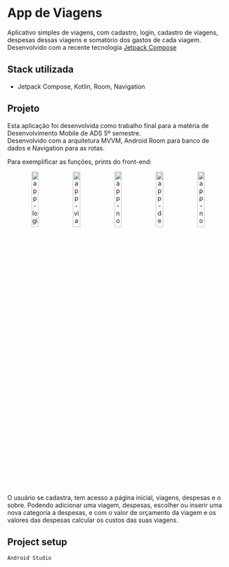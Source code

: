 # App de Viagens

Aplicativo simples de viagens, com cadastro, login, cadastro de viagens, despesas dessas viagens e somatório dos gastos de cada viagem.
Desenvolvido com a recente tecnologia [Jetpack Compose](https://developer.android.com/jetpack/compose)

## Stack utilizada

- Jetpack Compose, Kotlin, Room, Navigation

## Projeto
Esta aplicação foi desenvolvida como trabalho final para a matéria de Desenvolvimento Mobile de ADS 5º semestre.<br>
Desenvolvido com a arquitetura MVVM, Android Room para banco de dados e Navigation para as rotas.

Para exemplificar as funções, prints do front-end:
<br>
<p align="center">
  <img
    width="18%"
    alt="app-login"
    src="https://user-images.githubusercontent.com/92650594/177884017-14c197dc-0845-4ec5-bf19-b556a9df1e36.jpeg"
  >
  <img
    width="18%"
    alt="app-viagens"
    src="https://user-images.githubusercontent.com/92650594/177884015-f4e9c9c8-009c-4729-b39f-d376f0cabe86.jpeg"
  >
  <img
    width="18%"
    alt="app-nova-viagem"
    src="https://user-images.githubusercontent.com/92650594/177884013-3f331add-7742-4bdd-94cf-45d08afe84c4.jpeg"
  >
   <img
    width="18%"
    alt="app-despesas"
    src="https://user-images.githubusercontent.com/92650594/177884012-872f89f7-18d6-4621-a45f-901a65847c87.jpeg"
  >
   <img
    width="18%"
    alt="app-nova-despesas"
    src="https://user-images.githubusercontent.com/92650594/177884006-3b98d27e-8829-4a6e-8ff5-824c63cf44c0.jpeg"
  >
</p>
<br>
O usuário se cadastra, tem acesso a página inicial, viagens, despesas e o sobre. Podendo adicionar uma viagem, despesas, escolher ou inserir uma nova categoria a despesas, e com o valor de orçamento da viagem e os valores das despesas calcular os custos das suas viagens.

## Project setup
```
Android Studio
```
